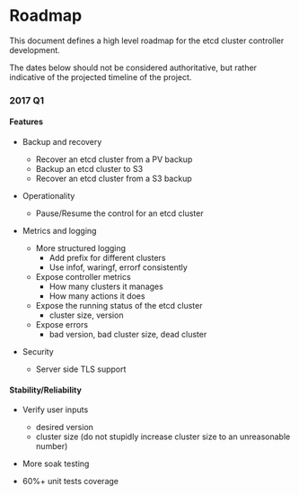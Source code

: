 # Roadmap

This document defines a high level roadmap for the etcd cluster controller development.

The dates below should not be considered authoritative, but rather indicative of the projected timeline of the project.


### 2017 Q1

#### Features

- Backup and recovery
  - Recover an etcd cluster from a PV backup
  - Backup an etcd cluster to S3
  - Recover an etcd cluster from a S3 backup

- Operationality
  - Pause/Resume the control for an etcd cluster

- Metrics and logging
  - More structured logging
      - Add prefix for different clusters
      - Use infof, waringf, errorf consistently
  - Expose controller metrics
      - How many clusters it manages
      - How many actions it does
   - Expose the running status of the etcd cluster
      - cluster size, version
   - Expose errors 
     -  bad version, bad cluster size, dead cluster

- Security
  - Server side TLS support


#### Stability/Reliability

- Verify user inputs
  - desired version
  - cluster size (do not stupidly increase cluster size to an unreasonable number)

- More soak testing
- 60%+ unit tests coverage
